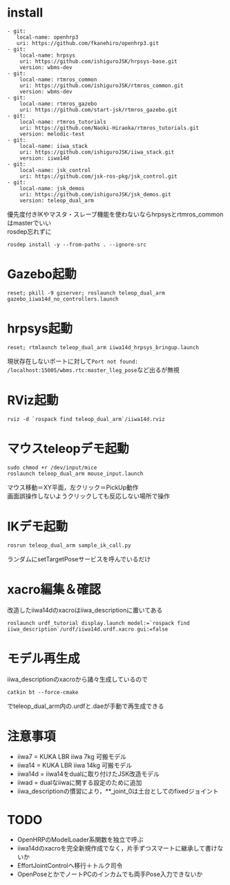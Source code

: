 # install
```
- git:
   local-name: openhrp3
   uri: https://github.com/fkanehiro/openhrp3.git
- git:
    local-name: hrpsys
    uri: https://github.com/ishiguroJSK/hrpsys-base.git
    version: wbms-dev
- git:
    local-name: rtmros_common
    uri: https://github.com/ishiguroJSK/rtmros_common.git
    version: wbms-dev
- git:
    local-name: rtmros_gazebo
    uri: https://github.com/start-jsk/rtmros_gazebo.git
- git:
    local-name: rtmros_tutorials
    uri: https://github.com/Naoki-Hiraoka/rtmros_tutorials.git
    version: melodic-test
- git:
    local-name: iiwa_stack
    uri: https://github.com/ishiguroJSK/iiwa_stack.git
    version: iiwa14d
- git:
    local-name: jsk_control
    uri: https://github.com/jsk-ros-pkg/jsk_control.git
- git:
    local-name: jsk_demos
    uri: https://github.com/ishiguroJSK/jsk_demos.git
    version: teleop_dual_arm
```
優先度付きIKやマスタ・スレーブ機能を使わないならhrpsysとrtmros_commonはmasterでいい  
rosdep忘れずに
```
rosdep install -y --from-paths . --ignore-src
```

# Gazebo起動
```
reset; pkill -9 gzserver; roslaunch teleop_dual_arm gazebo_iiwa14d_no_controllers.launch
```

# hrpsys起動
```
reset; rtmlaunch teleop_dual_arm iiwa14d_hrpsys_bringup.launch
```
現状存在しないポートに対して`Port not found: /localhost:15005/wbms.rtc:master_lleg_pose`など出るが無視

# RViz起動
```
rviz -d `rospack find teleop_dual_arm`/iiwa14d.rviz
```

# マウスteleopデモ起動
```
sudo chmod +r /dev/input/mice
roslaunch teleop_dual_arm mouse_input.launch
```
マウス移動＝XY平面，左クリック＝PickUp動作  
画面誤操作しないようクリックしても反応しない場所で操作

# IKデモ起動
```
rosrun teleop_dual_arm sample_ik_call.py
```
ランダムにsetTargetPoseサービスを呼んでいるだけ

# xacro編集＆確認
改造したiiwa14dのxacroはiiwa_descriptionに置いてある
```
roslaunch urdf_tutorial display.launch model:=`rospack find iiwa_description`/urdf/iiwa14d.urdf.xacro gui:=false
```

# モデル再生成
iiwa_descriptionのxacroから諸々生成しているので
```
catkin bt --force-cmake
```
でteleop_dual_arm内の.urdfと.daeが手動で再生成できる

# 注意事項
- iiwa7   = KUKA LBR iiwa  7kg 可搬モデル
- iiwa14  = KUKA LBR iiwa 14kg 可搬モデル
- iiwa14d = iiwa14をdualに取り付けたJSK改造モデル
- iiwad   = dualなiiwaに関する設定のために追加
- iiwa_descriptionの慣習により，**_joint_0は土台としてのfixedジョイント

# TODO
- OpenHRPのModelLoader系関数を独立で呼ぶ
- iiwa14dのxacroを完全新規作成でなく，片手ずつスマートに継承して書けないか
- EffortJointControlへ移行＋トルク司令
- OpenPoseとかでノートPCのインカムでも両手Pose入力できないか
